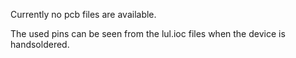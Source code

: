 Currently no pcb files are available.

The used pins can be seen from the lul.ioc files when the device is handsoldered.

